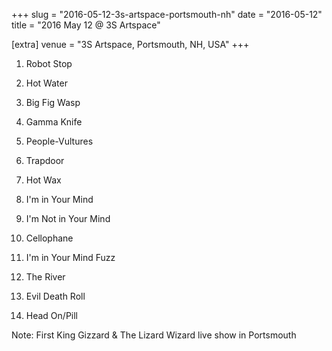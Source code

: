+++
slug = "2016-05-12-3s-artspace-portsmouth-nh"
date = "2016-05-12"
title = "2016 May 12 @ 3S Artspace"

[extra]
venue = "3S Artspace, Portsmouth, NH, USA"
+++

 1. Robot Stop

 2. Hot Water

 3. Big Fig Wasp

 4. Gamma Knife

 5. People-Vultures

 6. Trapdoor

 7. Hot Wax

 8. I'm in Your Mind

 9. I'm Not in Your Mind

10. Cellophane

11. I'm in Your Mind Fuzz

12. The River

13. Evil Death Roll

14. Head On/Pill


Note: First King Gizzard & The Lizard Wizard live show in Portsmouth
